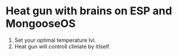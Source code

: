 # Heat gun with brains on ESP and MongooseOS

1. Set your optimal temperature lvl.
2. Heat gun will controll climate by itlself.
